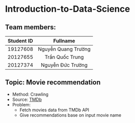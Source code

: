 # Introduction-to-Data-Science
## Team members:
| Student ID    | Fullname      |
| :-------------: |:-------------:|
| 19127608      | Nguyễn Quang Trường |
| 20127655      | Trần Quốc Trung      |
| 20127374 | Nguyễn Đức Trường      |

## Topic: Movie recommendation
- Method: Crawling
- Source: [TMDb](https://www.themoviedb.org/documentation/api)
- Problem:
  - Fetch movies data from TMDb API
  - Give recommendations base on input movie name
